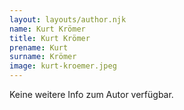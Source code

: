 ```yaml
---
layout: layouts/author.njk
name: Kurt Krömer
title: Kurt Krömer
prename: Kurt
surname: Krömer
image: kurt-kroemer.jpeg
---
```

Keine weitere Info zum Autor verfügbar.

